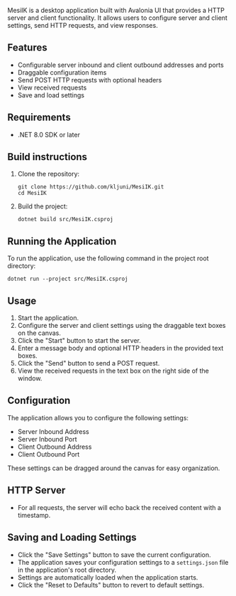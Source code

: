 MesiIK is a desktop application built with Avalonia UI that provides a HTTP server and client functionality. It allows users to configure server and client settings, send HTTP requests, and view responses.

## Features

- Configurable server inbound and client outbound addresses and ports
- Draggable configuration items
- Send POST HTTP requests with optional headers
- View received requests
- Save and load settings

## Requirements

- .NET 8.0 SDK or later

## Build instructions

1. Clone the repository:
   ```
   git clone https://github.com/kljuni/MesiIK.git
   cd MesiIK
   ```

2. Build the project:
   ```
   dotnet build src/MesiIK.csproj
   ```

## Running the Application

To run the application, use the following command in the project root directory:

```
dotnet run --project src/MesiIK.csproj
```

## Usage

1. Start the application.
2. Configure the server and client settings using the draggable text boxes on the canvas.
3. Click the \"Start\" button to start the server.
4. Enter a message body and optional HTTP headers in the provided text boxes.
5. Click the \"Send\" button to send a POST request.
6. View the received requests in the text box on the right side of the window.

## Configuration

The application allows you to configure the following settings:

- Server Inbound Address
- Server Inbound Port
- Client Outbound Address
- Client Outbound Port

These settings can be dragged around the canvas for easy organization.

## HTTP Server

- For all requests, the server will echo back the received content with a timestamp.

## Saving and Loading Settings

- Click the \"Save Settings\" button to save the current configuration.
- The application saves your configuration settings to a `settings.json` file in the application's root directory.
- Settings are automatically loaded when the application starts.
- Click the \"Reset to Defaults\" button to revert to default settings.


